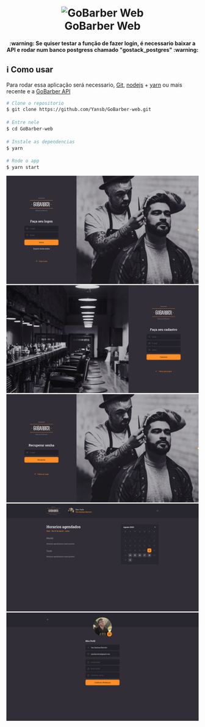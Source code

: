 <h1 align="center">
    <img alt="GoBarber Web" src="https://res.cloudinary.com/lukemorales/image/upload/v1564533051/readme_logos/gobarber_hg5ddx.png" />
    <br>
    GoBarber Web
</h1>

<h4 align="center">
  :warning: Se quiser testar a função de fazer login, é necessario baixar a API e rodar num banco postgress chamado "gostack_postgres" :warning:
</h4>

## :information_source: Como usar

Para rodar essa aplicação será necessario, [Git](https://git-scm.com), [nodejs](https://nodejs.org/en/)  + [yarn](https://yarnpkg.com/) ou mais recente e a [GoBarber API](https://github.com/Yansb/GoBarber)

```bash
# Clone o repositorio
$ git clone https://github.com/Yansb/GoBarber-web.git

# Entre nele
$ cd GoBarber-web

# Instale as dependencias
$ yarn

# Rode o app
$ yarn start
```
![GoBarber Print1](./images/tela-inicial.png)
![GoBarber Print2](./images/cadastro.png)
![GoBarber Print3](./images/recuperar-senha.png)
![GoBarber Print4](./images/dashboard.png)
![GoBarber Print5](./images/atualizar-perfil.png)
